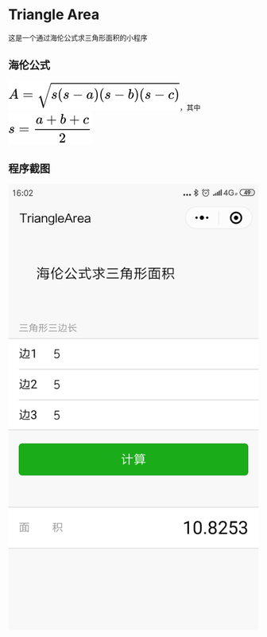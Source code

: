 # Triangle Area

这是一个通过海伦公式求三角形面积的小程序

## 海伦公式

![](https://github.com/sicojuy/triangle-area/blob/master/images/heron-formula1.svg)，其中![](https://github.com/sicojuy/triangle-area/blob/master/images/heron-formula2.svg)

## 程序截图
![](https://github.com/sicojuy/triangle-area/blob/master/images/screen.png)
